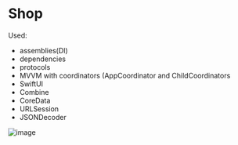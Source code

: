# Shop
Used:
- assemblies(DI)
- dependencies
- protocols
- MVVM with coordinators (AppCoordinator and ChildCoordinators
- SwiftUI
- Combine
- CoreData
- URLSession
- JSONDecoder


![image](https://github.com/moraWoo/Shop/blob/main/ScreenRecord.gif)
